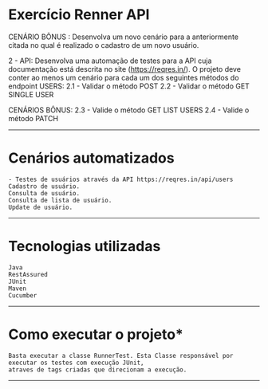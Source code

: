 
# Exercício Renner API

CENÁRIO BÔNUS :
Desenvolva um novo cenário para a anteriormente citada no qual é realizado o cadastro de um novo usuário.

2 - API:
Desenvolva uma automação de testes para a API cuja documentação está descrita no site (https://reqres.in/).
O projeto deve conter ao menos um cenário para cada um dos seguintes métodos do endpoint USERS:
2.1 - Validar o método POST
2.2 - Validar o método GET SINGLE USER

CENÁRIOS BÔNUS:
2.3 - Valide o método GET LIST USERS
2.4 - Valide o método PATCH

----------------------------------------------------------------

# Cenários automatizados
    - Testes de usuários através da API https://reqres.in/api/users
    Cadastro de usuário.
    Consulta de usuário.
    Consulta de lista de usuário.
    Update de usuário.

----------------------------------------------------------------

# Tecnologias utilizadas
    Java
    RestAssured
    JUnit
    Maven
    Cucumber

----------------------------------------------------------------

# Como executar o projeto*
    Basta executar a classe RunnerTest. Esta Classe responsável por executar os testes com execução JUnit, 
    atraves de tags criadas que direcionam a execução.

----------------------------------------------------------------
